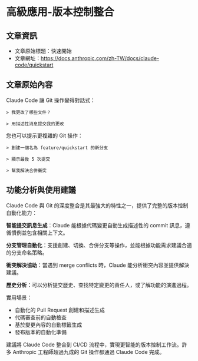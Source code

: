 # 高級應用-版本控制整合

## 文章資訊
- 文章原始標題：快速開始  
- 文章網址：https://docs.anthropic.com/zh-TW/docs/claude-code/quickstart

## 文章原始內容

Claude Code 讓 Git 操作變得對話式：

```
> 我更改了哪些文件？
```

```
> 用描述性消息提交我的更改
```

您也可以提示更複雜的 Git 操作：

```
> 創建一個名為 feature/quickstart 的新分支
```

```
> 顯示最後 5 次提交
```

```
> 幫我解決合併衝突
```

## 功能分析與使用建議

Claude Code 與 Git 的深度整合是其最強大的特性之一，提供了完整的版本控制自動化能力：

**智能提交訊息生成**：Claude 能根據代碼變更自動生成描述性的 commit 訊息，遵循慣例並包含相關上下文。

**分支管理自動化**：支援創建、切換、合併分支等操作，並能根據功能需求建議合適的分支命名策略。

**衝突解決協助**：當遇到 merge conflicts 時，Claude 能分析衝突內容並提供解決建議。

**歷史分析**：可以分析提交歷史、查找特定變更的責任人，或了解功能的演進過程。

實用場景：
- 自動化的 Pull Request 創建和描述生成
- 代碼審查前的自動檢查
- 基於變更內容的自動標籤生成
- 發布版本的自動化準備

建議將 Claude Code 整合到 CI/CD 流程中，實現更智能的版本控制工作流。許多 Anthropic 工程師超過九成的 Git 操作都通過 Claude Code 完成。